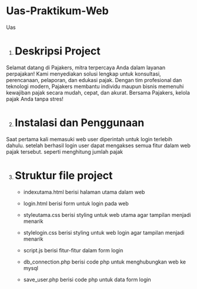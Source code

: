 # Uas-Praktikum-Web
Uas

1. # Deskripsi Project
Selamat datang di Pajakers, mitra terpercaya Anda dalam layanan perpajakan! Kami menyediakan solusi lengkap untuk konsultasi, perencanaan, pelaporan, dan edukasi pajak. Dengan tim profesional dan teknologi     modern, Pajakers membantu individu maupun bisnis memenuhi kewajiban pajak secara mudah, cepat, dan akurat.
Bersama Pajakers, kelola pajak Anda tanpa stres!

2. # Instalasi dan Penggunaan
Saat pertama kali memasuki web user diperintah untuk login terlebih dahulu. setelah berhasil login user dapat mengakses semua fitur dalam web pajak tersebut. seperti menghitung jumlah pajak

3. # Struktur file project
   - indexutama.html berisi halaman utama dalam web
   - login.html berisi form untuk login pada web

   - styleutama.css berisi styling untuk web utama agar tampilan menjadi menarik
   - stylelogin.css berisi styling untuk web login agar tampilan menjadi menarik

   - script.js berisi fitur-fitur dalam form login

   - db_connection.php berisi code php untuk menghubungkan web ke mysql
   - save_user.php berisi code php untuk data form login
